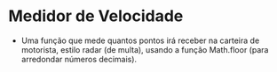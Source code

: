 # Medidor de Velocidade

* Uma função que mede quantos pontos irá receber na carteira de motorista, estilo radar (de multa), usando a função Math.floor (para arredondar números decimais).
